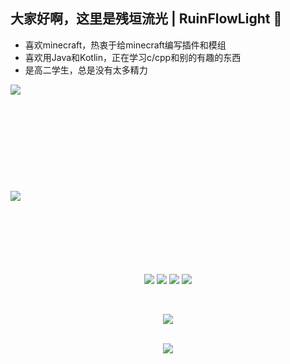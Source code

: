## 大家好啊，这里是残垣流光 | RuinFlowLight 👋
   * 喜欢minecraft，热衷于给minecraft编写插件和模组<br>
   * 喜欢用Java和Kotlin，正在学习c/cpp和别的有趣的东西<br>
   * 是高二学生，总是没有太多精力 <br>
 
<img align="left" src="https://github-readme-stats.vercel.app/api?username=snugbrick&hide_border=true&count_private=true&show_icons=true&icon_color=059878&title_color=059878"/><br><br>
<br><br><br><br><br><br><br><br>
<img align="left" src="https://github-readme-stats.vercel.app/api/top-langs/?username=snugbrick&layout=compact&hide_border=true&langs_count=16&icon_color=059878&title_color=059878"/><br>
<br><br><br><br><br><br>

<p align="center">
<img src="https://img.shields.io/badge/Java-ED8B00?style=for-the-badge&logo=java&logoColor=white">
<img src="https://img.shields.io/badge/kotlin-A06BCC?style=for-the-badge&logo=kotlin&logoColor=white">
<img src="https://img.shields.io/badge/csharp-0AB990?style=for-the-badge&logo=csharp&logoColor=white">
<img src="https://img.shields.io/badge/TypeScript-2b7489?style=for-the-badge&logo=typescript&logoColor=white"><br>
</p><br>

<p align="center"> <img src="https://github-profile-trophy.vercel.app/?username=snugbrick&theme=onedark&no-frame=true&no-bg=true&margin-w=15&column=5"</p><br>
<br>

<p align="center">
  <img src="https://capsule-render.vercel.app/api?type=waving&color=gradient&height=100&section=footer"/>
</p>

<!--
**snugbrick/snugbrick** is a ✨ _special_ ✨ repository because its `README.md` (this file) appears on your GitHub profile.

Here are some ideas to get you started:

- 🔭 I’m currently working on ...
- 🌱 I’m currently learning ...
- 👯 I’m looking to collaborate on ...
- 🤔 I’m looking for help with ...
- 💬 Ask me about ...
- 📫 How to reach me: ...
- 😄 Pronouns: ...
- ⚡ Fun fact: ...
-->
